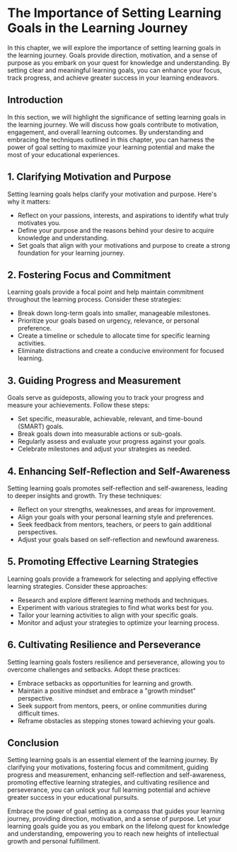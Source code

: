 The Importance of Setting Learning Goals in the Learning Journey
=========================================================================

In this chapter, we will explore the importance of setting learning goals in the learning journey. Goals provide direction, motivation, and a sense of purpose as you embark on your quest for knowledge and understanding. By setting clear and meaningful learning goals, you can enhance your focus, track progress, and achieve greater success in your learning endeavors.

**Introduction**
----------------

In this section, we will highlight the significance of setting learning goals in the learning journey. We will discuss how goals contribute to motivation, engagement, and overall learning outcomes. By understanding and embracing the techniques outlined in this chapter, you can harness the power of goal setting to maximize your learning potential and make the most of your educational experiences.

**1. Clarifying Motivation and Purpose**
----------------------------------------

Setting learning goals helps clarify your motivation and purpose. Here's why it matters:

* Reflect on your passions, interests, and aspirations to identify what truly motivates you.
* Define your purpose and the reasons behind your desire to acquire knowledge and understanding.
* Set goals that align with your motivations and purpose to create a strong foundation for your learning journey.

**2. Fostering Focus and Commitment**
-------------------------------------

Learning goals provide a focal point and help maintain commitment throughout the learning process. Consider these strategies:

* Break down long-term goals into smaller, manageable milestones.
* Prioritize your goals based on urgency, relevance, or personal preference.
* Create a timeline or schedule to allocate time for specific learning activities.
* Eliminate distractions and create a conducive environment for focused learning.

**3. Guiding Progress and Measurement**
---------------------------------------

Goals serve as guideposts, allowing you to track your progress and measure your achievements. Follow these steps:

* Set specific, measurable, achievable, relevant, and time-bound (SMART) goals.
* Break goals down into measurable actions or sub-goals.
* Regularly assess and evaluate your progress against your goals.
* Celebrate milestones and adjust your strategies as needed.

**4. Enhancing Self-Reflection and Self-Awareness**
---------------------------------------------------

Setting learning goals promotes self-reflection and self-awareness, leading to deeper insights and growth. Try these techniques:

* Reflect on your strengths, weaknesses, and areas for improvement.
* Align your goals with your personal learning style and preferences.
* Seek feedback from mentors, teachers, or peers to gain additional perspectives.
* Adjust your goals based on self-reflection and newfound awareness.

**5. Promoting Effective Learning Strategies**
----------------------------------------------

Learning goals provide a framework for selecting and applying effective learning strategies. Consider these approaches:

* Research and explore different learning methods and techniques.
* Experiment with various strategies to find what works best for you.
* Tailor your learning activities to align with your specific goals.
* Monitor and adjust your strategies to optimize your learning process.

**6. Cultivating Resilience and Perseverance**
----------------------------------------------

Setting learning goals fosters resilience and perseverance, allowing you to overcome challenges and setbacks. Adopt these practices:

* Embrace setbacks as opportunities for learning and growth.
* Maintain a positive mindset and embrace a "growth mindset" perspective.
* Seek support from mentors, peers, or online communities during difficult times.
* Reframe obstacles as stepping stones toward achieving your goals.

**Conclusion**
--------------

Setting learning goals is an essential element of the learning journey. By clarifying your motivations, fostering focus and commitment, guiding progress and measurement, enhancing self-reflection and self-awareness, promoting effective learning strategies, and cultivating resilience and perseverance, you can unlock your full learning potential and achieve greater success in your educational pursuits.

Embrace the power of goal setting as a compass that guides your learning journey, providing direction, motivation, and a sense of purpose. Let your learning goals guide you as you embark on the lifelong quest for knowledge and understanding, empowering you to reach new heights of intellectual growth and personal fulfillment.
